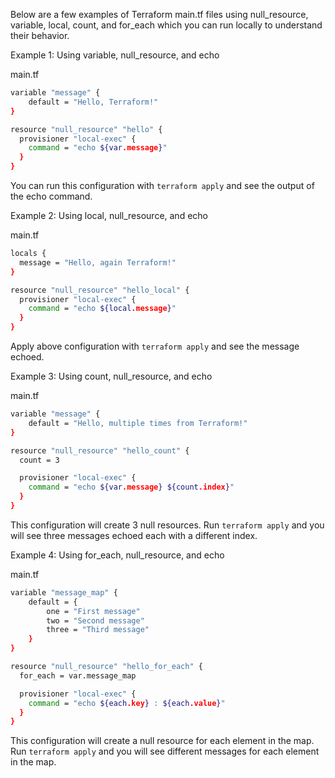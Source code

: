 Below are a few examples of Terraform main.tf files using null_resource, variable, local, count, and for_each which you can run locally to understand their behavior.

Example 1: Using variable, null_resource, and echo

main.tf
```bash
variable "message" {
    default = "Hello, Terraform!"
}

resource "null_resource" "hello" {
  provisioner "local-exec" {
    command = "echo ${var.message}"
  }
}
```
You can run this configuration with `terraform apply` and see the output of the echo command.

Example 2: Using local, null_resource, and echo

main.tf
```bash
locals {
  message = "Hello, again Terraform!"
}

resource "null_resource" "hello_local" {
  provisioner "local-exec" {
    command = "echo ${local.message}"
  }
}
```
Apply above configuration with `terraform apply` and see the message echoed.

Example 3: Using count, null_resource, and echo

main.tf
```bash
variable "message" {
    default = "Hello, multiple times from Terraform!"
}

resource "null_resource" "hello_count" {
  count = 3

  provisioner "local-exec" {
    command = "echo ${var.message} ${count.index}"
  }
}
```
This configuration will create 3 null resources. Run `terraform apply` and you will see three messages echoed each with a different index.

Example 4: Using for_each, null_resource, and echo

main.tf
```bash
variable "message_map" {
    default = {
        one = "First message"
        two = "Second message"
        three = "Third message"
    }
}

resource "null_resource" "hello_for_each" {
  for_each = var.message_map

  provisioner "local-exec" {
    command = "echo ${each.key} : ${each.value}"
  }
}
```
This configuration will create a null resource for each element in the map. Run `terraform apply` and you will see different messages for each element in the map.
